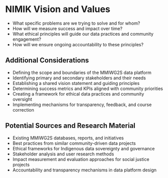 # NIMIK Vision and Values

- What specific problems are we trying to solve and for whom?
- How will we measure success and impact over time?
- What ethical principles will guide our data practices and community engagement?
- How will we ensure ongoing accountability to these principles?

## Additional Considerations
- Defining the scope and boundaries of the MMIWG2S data platform
- Identifying primary and secondary stakeholders and their needs
- Establishing a shared vision statement and guiding principles
- Determining success metrics and KPIs aligned with community priorities
- Creating a framework for ethical data practices and community oversight
- Implementing mechanisms for transparency, feedback, and course correction

## Potential Sources and Research Material
- Existing MMIWG2S databases, reports, and initiatives
- Best practices from similar community-driven data projects
- Ethical frameworks for Indigenous data sovereignty and governance
- Stakeholder analysis and user research methods
- Impact measurement and evaluation approaches for social justice projects
- Accountability and transparency mechanisms in data platform design

